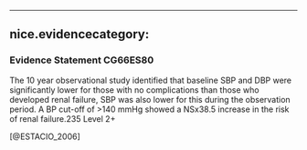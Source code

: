 
---
nice.evidencecategory: 
---

### Evidence Statement CG66ES80
The 10 year observational study identified that baseline SBP and DBP were significantly lower
for those with no complications than those who developed renal failure, SBP was also lower for
this during the observation period. A BP cut-off of >140 mmHg showed a NSx38.5 increase in
the risk of renal failure.235 Level 2+

[@ESTACIO_2006]

